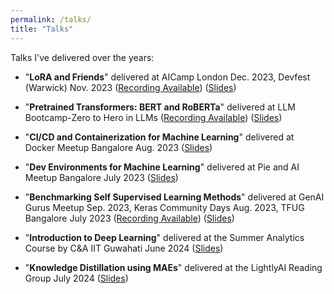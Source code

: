 ```yaml
---
permalink: /talks/
title: "Talks"
---
```

Talks I've delivered over the years:
* "**LoRA and Friends**" delivered at AICamp London Dec. 2023, Devfest (Warwick) Nov. 2023 ([Recording Available](https://youtu.be/l6z5HLhWVVE?si=RiXfJReC8bSx2pkH&t=2713)) ([Slides](https://docs.google.com/presentation/d/1nsfQnwbNOzyod5pQIBNIxBf7uDyJAT-YYMi7UkmMBjA/edit?usp=sharing))

* "**Pretrained Transformers: BERT and RoBERTa**" delivered at LLM Bootcamp-Zero to Hero in LLMs ([Recording Available](https://youtu.be/l6z5HLhWVVE?si=RiXfJReC8bSx2pkH&t=2713)) ([Slides](https://docs.google.com/presentation/d/1lqSv7LPg_pvcyEF-z2UDROniXNGuCbabG5HzI0J5Sx4/edit?usp=sharing&resourcekey=0-r5YJFwRPXlkvblxC9b-8yA))

* "**CI/CD and Containerization for Machine Learning**" delivered at Docker Meetup Bangalore Aug. 2023 ([Slides](https://docs.google.com/presentation/d/1-ngLIkzB9sPIG6DxDAryisLR9BBiZPBjA0tiaAkUKhE/edit?usp=sharing))

* "**Dev Environments for Machine Learning**" delivered at Pie and AI Meetup Bangalore July 2023 ([Slides](https://docs.google.com/presentation/d/128cD7uNVtIZ5UcL7Zwyc3fLTuVoFKnybSqMODG1FLhE/edit?usp=sharing))

* "**Benchmarking Self Supervised Learning Methods**" delivered at GenAI Gurus Meetup Sep. 2023, Keras Community Days Aug. 2023, TFUG Bangalore July 2023 ([Recording Available](https://www.youtube.com/watch?v=9gsIdhaWI5s)) ([Slides](https://docs.google.com/presentation/d/1_Op85Sm0IEje_ZWFTuzQIFl3Lz7MGl49tRJKaXXDvTM/edit?usp=sharing&resourcekey=0-gHlvytPDkCiIWXnonDsiFg))

* "**Introduction to Deep Learning**" delivered at the Summer Analytics Course by C&A IIT Guwahati June 2024 ([Slides](https://docs.google.com/presentation/d/1mb84nQk-Zdqg1h81IWwYbGIU1i2BY0nPqhozElG_wQg/edit?usp=sharing))
  
* "**Knowledge Distillation using MAEs**" delivered at the LightlyAI Reading Group July 2024 ([Slides](https://docs.google.com/presentation/d/1Uff8grUS435GlJ1TyRuoqQh8qVdT_OSMxLE3nHahpIE/edit?usp=sharing))
